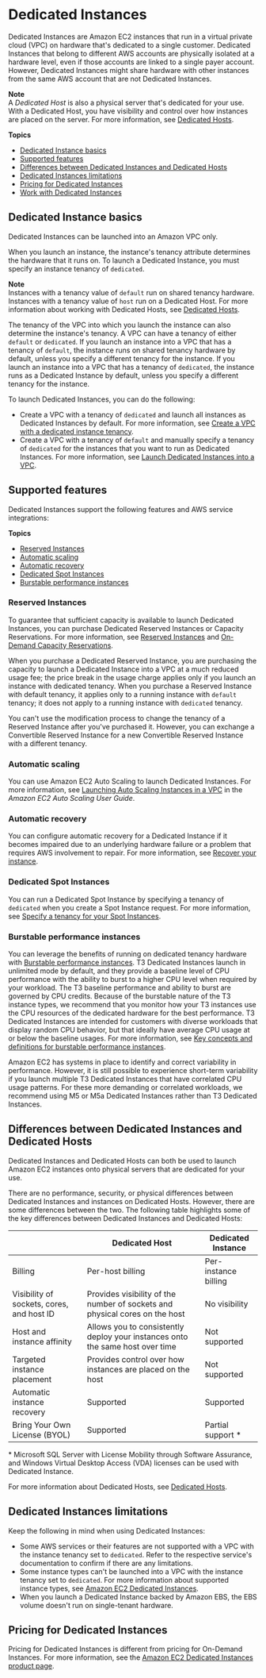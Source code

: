 # Dedicated Instances<a name="dedicated-instance"></a>

Dedicated Instances are Amazon EC2 instances that run in a virtual private cloud \(VPC\) on hardware that's dedicated to a single customer\. Dedicated Instances that belong to different AWS accounts are physically isolated at a hardware level, even if those accounts are linked to a single payer account\. However, Dedicated Instances might share hardware with other instances from the same AWS account that are not Dedicated Instances\.

**Note**  
A *Dedicated Host* is also a physical server that's dedicated for your use\. With a Dedicated Host, you have visibility and control over how instances are placed on the server\. For more information, see [Dedicated Hosts](dedicated-hosts-overview.md)\.

**Topics**
+ [Dedicated Instance basics](#dedicated-howitworks)
+ [Supported features](#features)
+ [Differences between Dedicated Instances and Dedicated Hosts](#dh-di-diffs)
+ [Dedicated Instances limitations](#dedicated-limits)
+ [Pricing for Dedicated Instances](#dedicated-instance-pricing)
+ [Work with Dedicated Instances](dedicated-usage-overview.md)

## Dedicated Instance basics<a name="dedicated-howitworks"></a>

Dedicated Instances can be launched into an Amazon VPC only\.

When you launch an instance, the instance's tenancy attribute determines the hardware that it runs on\. To launch a Dedicated Instance, you must specify an instance tenancy of `dedicated`\.

**Note**  
Instances with a tenancy value of `default` run on shared tenancy hardware\. Instances with a tenancy value of `host` run on a Dedicated Host\. For more information about working with Dedicated Hosts, see [Dedicated Hosts](dedicated-hosts-overview.md)\.

The tenancy of the VPC into which you launch the instance can also determine the instance's tenancy\. A VPC can have a tenancy of either `default` or `dedicated`\. If you launch an instance into a VPC that has a tenancy of `default`, the instance runs on shared tenancy hardware by default, unless you specify a different tenancy for the instance\. If you launch an instance into a VPC that has a tenancy of `dedicated`, the instance runs as a Dedicated Instance by default, unless you specify a different tenancy for the instance\. 

To launch Dedicated Instances, you can do the following:
+ Create a VPC with a tenancy of `dedicated` and launch all instances as Dedicated Instances by default\. For more information, see [Create a VPC with a dedicated instance tenancy](dedicated-usage-overview.md#creatingdedicatedvpc)\.
+ Create a VPC with a tenancy of `default` and manually specify a tenancy of `dedicated` for the instances that you want to run as Dedicated Instances\. For more information, see [Launch Dedicated Instances into a VPC](dedicated-usage-overview.md#dedicatedinstancesintovpc)\.

## Supported features<a name="features"></a>

Dedicated Instances support the following features and AWS service integrations:

**Topics**
+ [Reserved Instances](#dedicatedreservedinstances)
+ [Automatic scaling](#dedicated-instance-autoscaling)
+ [Automatic recovery](#dedicated-instance-recovery)
+ [Dedicated Spot Instances](#dedicated-instance-spot)
+ [Burstable performance instances](#dedicated-instance-burstable)

### Reserved Instances<a name="dedicatedreservedinstances"></a>

To guarantee that sufficient capacity is available to launch Dedicated Instances, you can purchase Dedicated Reserved Instances or Capacity Reservations\. For more information, see [Reserved Instances](ec2-reserved-instances.md) and [On\-Demand Capacity Reservations](ec2-capacity-reservations.md)\. 

When you purchase a Dedicated Reserved Instance, you are purchasing the capacity to launch a Dedicated Instance into a VPC at a much reduced usage fee; the price break in the usage charge applies only if you launch an instance with dedicated tenancy\. When you purchase a Reserved Instance with default tenancy, it applies only to a running instance with `default` tenancy; it does not apply to a running instance with `dedicated` tenancy\.

You can't use the modification process to change the tenancy of a Reserved Instance after you've purchased it\. However, you can exchange a Convertible Reserved Instance for a new Convertible Reserved Instance with a different tenancy\.

### Automatic scaling<a name="dedicated-instance-autoscaling"></a>

You can use Amazon EC2 Auto Scaling to launch Dedicated Instances\. For more information, see [Launching Auto Scaling Instances in a VPC](https://docs.aws.amazon.com/autoscaling/ec2/userguide/asg-in-vpc.html) in the *Amazon EC2 Auto Scaling User Guide*\.

### Automatic recovery<a name="dedicated-instance-recovery"></a>

You can configure automatic recovery for a Dedicated Instance if it becomes impaired due to an underlying hardware failure or a problem that requires AWS involvement to repair\. For more information, see [Recover your instance](ec2-instance-recover.md)\.

### Dedicated Spot Instances<a name="dedicated-instance-spot"></a>

You can run a Dedicated Spot Instance by specifying a tenancy of `dedicated` when you create a Spot Instance request\. For more information, see [Specify a tenancy for your Spot Instances](spot-requests.md#spot-instance-tenancy)\.

### Burstable performance instances<a name="dedicated-instance-burstable"></a>

You can leverage the benefits of running on dedicated tenancy hardware with [Burstable performance instances](burstable-performance-instances.md)\. T3 Dedicated Instances launch in unlimited mode by default, and they provide a baseline level of CPU performance with the ability to burst to a higher CPU level when required by your workload\. The T3 baseline performance and ability to burst are governed by CPU credits\. Because of the burstable nature of the T3 instance types, we recommend that you monitor how your T3 instances use the CPU resources of the dedicated hardware for the best performance\. T3 Dedicated Instances are intended for customers with diverse workloads that display random CPU behavior, but that ideally have average CPU usage at or below the baseline usages\. For more information, see [Key concepts and definitions for burstable performance instances](burstable-credits-baseline-concepts.md)\.

Amazon EC2 has systems in place to identify and correct variability in performance\. However, it is still possible to experience short\-term variability if you launch multiple T3 Dedicated Instances that have correlated CPU usage patterns\. For these more demanding or correlated workloads, we recommend using M5 or M5a Dedicated Instances rather than T3 Dedicated Instances\.

## Differences between Dedicated Instances and Dedicated Hosts<a name="dh-di-diffs"></a>

Dedicated Instances and Dedicated Hosts can both be used to launch Amazon EC2 instances onto physical servers that are dedicated for your use\.

There are no performance, security, or physical differences between Dedicated Instances and instances on Dedicated Hosts\. However, there are some differences between the two\. The following table highlights some of the key differences between Dedicated Instances and Dedicated Hosts:


|  | Dedicated Host | Dedicated Instance | 
| --- | --- | --- | 
| Billing | Per\-host billing | Per\-instance billing | 
| Visibility of sockets, cores, and host ID | Provides visibility of the number of sockets and physical cores on the host | No visibility | 
| Host and instance affinity | Allows you to consistently deploy your instances onto the same host over time | Not supported | 
| Targeted instance placement | Provides control over how instances are placed on the host | Not supported | 
| Automatic instance recovery | Supported | Supported | 
| Bring Your Own License \(BYOL\) | Supported | Partial support \* | 

\* Microsoft SQL Server with License Mobility through Software Assurance, and Windows Virtual Desktop Access \(VDA\) licenses can be used with Dedicated Instance\.

For more information about Dedicated Hosts, see [Dedicated Hosts](dedicated-hosts-overview.md)\.

## Dedicated Instances limitations<a name="dedicated-limits"></a>

Keep the following in mind when using Dedicated Instances:
+ Some AWS services or their features are not supported with a VPC with the instance tenancy set to `dedicated`\. Refer to the respective service's documentation to confirm if there are any limitations\.
+ Some instance types can't be launched into a VPC with the instance tenancy set to `dedicated`\. For more information about supported instance types, see [Amazon EC2 Dedicated Instances](https://aws.amazon.com/ec2/purchasing-options/dedicated-instances/)\.
+ When you launch a Dedicated Instance backed by Amazon EBS, the EBS volume doesn't run on single\-tenant hardware\.

## Pricing for Dedicated Instances<a name="dedicated-instance-pricing"></a>

Pricing for Dedicated Instances is different from pricing for On\-Demand Instances\. For more information, see the [Amazon EC2 Dedicated Instances product page](https://aws.amazon.com/dedicated-instances)\.
